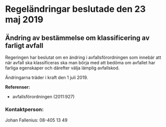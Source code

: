 # Regeländringar beslutade den 23 maj 2019

## Ändring av bestämmelse om klassificering av farligt avfall

Regeringen har beslutat om en ändring i avfallsförordningen som innebär att när avfall ska klassificeras ska man börja med att bedöma om avfallet har farliga egenskaper och därefter välja lämplig avfallskod.

Ändringarna träder i kraft den 1 juli 2019\.

**Referenser:**

* avfallsförordningen (2011:927\)

### Kontaktperson:

Johan Fallenius: 08\-405 13 49
